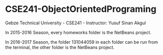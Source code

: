 # CSE241-ObjectOrientedPrograming
Gebze Technical University - CSE241 - Instructor: Yusuf Sinan Akgul 

In 2015-2016 Season, every homeworks folder is the NetBeans project.

In 2016-2017 Season, the folder 131044059 in each folder can be run from the terminal,
the other folder is the NetBeans project.

